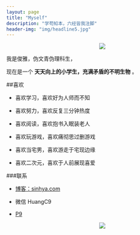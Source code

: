 ```yaml
---
layout: page
title: "Myself"
description: "学苟知本，六经皆我注脚"
header-img: "img/headline5.jpg"
---
```



<center>
    <p><img src="http://7xlzhh.com1.z0.glb.clouddn.com/Read.png"></p>
</center>

我是俊雅，伪文青伪理科生，

现在是一个 **天天向上的小学生，充满矛盾的不明生物** 。

##喜欢

- 喜欢学习，喜欢好为人师而不知

- 喜欢努力，喜欢反复三分钟热度

- 喜欢阅读，喜欢抱书入眠装老人


- 喜欢玩游戏，喜欢痛彻思过删游戏

- 喜欢当宅男，喜欢游走于宅现边缘

- 喜欢二次元，喜欢于人前展现喜爱








###联系

- [博客：sinhya.com](sinhya.com)

- 微信 HuangC9

- [P9](http://d7vg.com/psnid/smaite-hung)

<center>
    <p><img src="http://7xlzhh.com1.z0.glb.clouddn.com/WeChat.jpg" align="center"></p>
</center>














